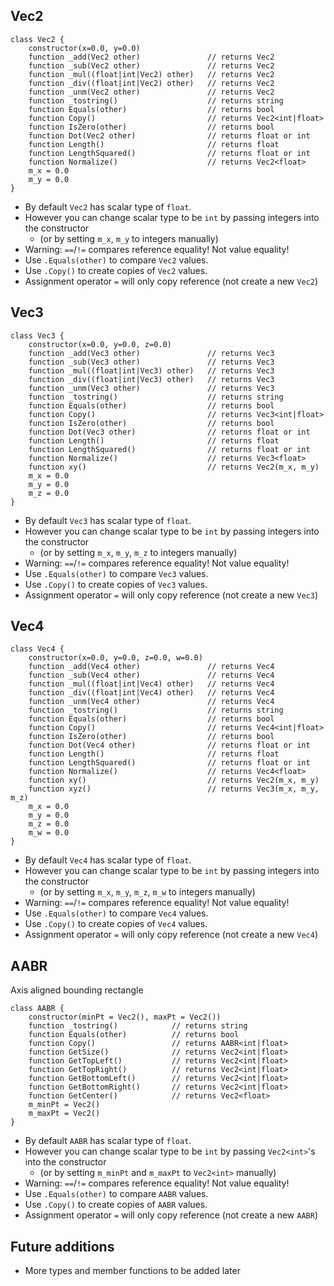 ## Vec2
```
class Vec2 {
    constructor(x=0.0, y=0.0)
    function _add(Vec2 other)               // returns Vec2
    function _sub(Vec2 other)               // returns Vec2
    function _mul((float|int|Vec2) other)   // returns Vec2
    function _div((float|int|Vec2) other)   // returns Vec2
    function _unm(Vec2 other)               // returns Vec2
    function _tostring()                    // returns string
    function Equals(other)                  // returns bool
    function Copy()                         // returns Vec2<int|float>
    function IsZero(other)                  // returns bool
    function Dot(Vec2 other)                // returns float or int
    function Length()                       // returns float
    function LengthSquared()                // returns float or int
    function Normalize()                    // returns Vec2<float>
    m_x = 0.0
    m_y = 0.0
}
```

- By default `Vec2` has scalar type of `float`.
- However you can change scalar type to be `int` by passing integers into the constructor
    - (or by setting `m_x`, `m_y` to integers manually)
- Warning: `==`/`!=` compares reference equality! Not value equality!
- Use `.Equals(other)` to compare `Vec2` values.
- Use `.Copy()` to create copies of `Vec2` values.
- Assignment operator `=` will only copy reference (not create a new `Vec2`)

## Vec3
```
class Vec3 {
    constructor(x=0.0, y=0.0, z=0.0)
    function _add(Vec3 other)               // returns Vec3
    function _sub(Vec3 other)               // returns Vec3
    function _mul((float|int|Vec3) other)   // returns Vec3
    function _div((float|int|Vec3) other)   // returns Vec3
    function _unm(Vec3 other)               // returns Vec3
    function _tostring()                    // returns string
    function Equals(other)                  // returns bool
    function Copy()                         // returns Vec3<int|float>
    function IsZero(other)                  // returns bool
    function Dot(Vec3 other)                // returns float or int
    function Length()                       // returns float
    function LengthSquared()                // returns float or int
    function Normalize()                    // returns Vec3<float>
    function xy()                           // returns Vec2(m_x, m_y)
    m_x = 0.0
    m_y = 0.0
    m_z = 0.0
}
```

- By default `Vec3` has scalar type of `float`.
- However you can change scalar type to be `int` by passing integers into the constructor
    - (or by setting `m_x`, `m_y`, `m_z` to integers manually)
- Warning: `==`/`!=` compares reference equality! Not value equality!
- Use `.Equals(other)` to compare `Vec3` values.
- Use `.Copy()` to create copies of `Vec3` values.
- Assignment operator `=` will only copy reference (not create a new `Vec3`)

## Vec4
```
class Vec4 {
    constructor(x=0.0, y=0.0, z=0.0, w=0.0)
    function _add(Vec4 other)               // returns Vec4
    function _sub(Vec4 other)               // returns Vec4
    function _mul((float|int|Vec4) other)   // returns Vec4
    function _div((float|int|Vec4) other)   // returns Vec4
    function _unm(Vec4 other)               // returns Vec4
    function _tostring()                    // returns string
    function Equals(other)                  // returns bool
    function Copy()                         // returns Vec4<int|float>
    function IsZero(other)                  // returns bool
    function Dot(Vec4 other)                // returns float or int
    function Length()                       // returns float
    function LengthSquared()                // returns float or int
    function Normalize()                    // returns Vec4<float>
    function xy()                           // returns Vec2(m_x, m_y)
    function xyz()                          // returns Vec3(m_x, m_y, m_z)
    m_x = 0.0
    m_y = 0.0
    m_z = 0.0
    m_w = 0.0
}
```

- By default `Vec4` has scalar type of `float`.
- However you can change scalar type to be `int` by passing integers into the constructor
    - (or by setting `m_x`, `m_y`, `m_z`, `m_w` to integers manually)
- Warning: `==`/`!=` compares reference equality! Not value equality!
- Use `.Equals(other)` to compare `Vec4` values.
- Use `.Copy()` to create copies of `Vec4` values.
- Assignment operator `=` will only copy reference (not create a new `Vec4`)

## AABR
Axis aligned bounding rectangle
```
class AABR {
    constructor(minPt = Vec2(), maxPt = Vec2())
    function _tostring()            // returns string
    function Equals(other)          // returns bool
    function Copy()                 // returns AABR<int|float>
    function GetSize()              // returns Vec2<int|float>
    function GetTopLeft()           // returns Vec2<int|float>
    function GetTopRight()          // returns Vec2<int|float>
    function GetBottomLeft()        // returns Vec2<int|float>
    function GetBottomRight()       // returns Vec2<int|float>
    function GetCenter()            // returns Vec2<float>
    m_minPt = Vec2()
    m_maxPt = Vec2() 
}
```

- By default `AABR` has scalar type of `float`.
- However you can change scalar type to be `int` by passing `Vec2<int>`'s into the constructor
    - (or by setting `m_minPt` and `m_maxPt` to `Vec2<int>` manually)
- Warning: `==`/`!=` compares reference equality! Not value equality!
- Use `.Equals(other)` to compare `AABR` values.
- Use `.Copy()` to create copies of `AABR` values.
- Assignment operator `=` will only copy reference (not create a new `AABR`)

## Future additions
- More types and member functions to be added later

